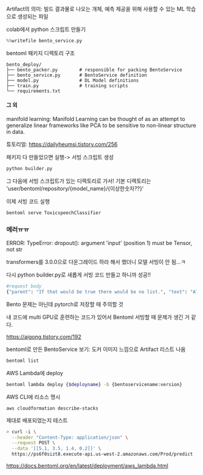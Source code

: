 Artifact의 의미: 빌드 결과물로 나오는 개체,  예측 제공을 위해 사용할 수 있는 ML 학습으로 생성되는 파일

colab에서 python 스크립트 만들기
```python
%%writefile bento_service.py
```
bentoml 패키지 디렉토리 구조
```
bento_deploy/
├── bento_packer.py        # responsible for packing BentoService
├── bento_service.py       # BentoService definition
├── model.py               # DL Model definitions
├── train.py               # training scripts
└── requirements.txt
```


#### 그 외
manifold learning: Manifold Learning can be thought of as an attempt to generalize linear frameworks like PCA to be sensitive to non-linear structure in data. 

튜토리얼: https://dailyheumsi.tistory.com/256

패키지 다 만들었으면 실행-> 서빙 스크립트 생성
```bash
python builder.py
```
그 다음에 서빙 스크립트가 있는 디렉토리로 가서! 
기본 디렉토리는 'user/bentoml/repository/{model_name}/{이상한숫자??}'

이제 서빙 코드 실행
```bash
bentoml serve ToxicspeechClassifier
```

### 에러ㅠㅠ
ERROR: TypeError: dropout(): argument 'input' (position 1) must be Tensor, not str

transformers를 3.0.0으로 다운그레이드 하라 해서 했더니 모델 서빙이 안 됨...ㅋ

다시 python builder.py로 새롭게 서빙 코드 만들고 하니까 성공!!
```python
#request body
{"parent": "If that would be true there would be no list.", "text": "All evidence to the contary."}
```

Bento 문제는 아닌데 pytorch로 저장할 때 주의할 것

내 코드에 multi GPU로 훈련하는 코드가 있어서 Bentoml 서빙할 때 문제가 생긴 거 같다.

https://aigong.tistory.com/192

bentoml로 만든 BentoService 보기: 도커 이미지 느낌으로 Artifact 리스트 나옴
```zsh
bentoml list
```

AWS Lambda에 deploy
```zsh
bentoml lambda deploy {$deployname} -b {bentoservicename:version}
```
AWS CLI에 리소스 명시
```aws
aws cloudformation describe-stacks
```

제대로 배포되었는지 테스트
```zsh
> curl -i \
  --header "Content-Type: application/json" \
  --request POST \
  --data '[[5.1, 3.5, 1.4, 0.2]]' \
  https://ps6f0sizt8.execute-api.us-west-2.amazonaws.com/Prod/predict
```
https://docs.bentoml.org/en/latest/deployment/aws_lambda.html

